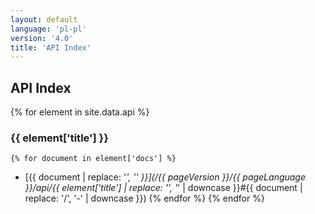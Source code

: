 ```yaml
---
layout: default
language: 'pl-pl'
version: '4.0'
title: 'API Index'
---
```


## API Index
{% for element in site.data.api %}
### {{ element['title'] }}
    {% for document in element['docs'] %}
* [{{ document | replace: '_', '\' }}](/{{ pageVersion }}/{{ pageLanguage }}/api/{{ element['title'] | replace: '\', '_' | downcase }}#{{ document | replace: '/', '-' | downcase }})
    {% endfor %}
{% endfor %}
